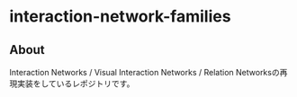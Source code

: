 # interaction-network-families

## About

Interaction Networks / Visual Interaction Networks / Relation Networksの再現実装をしているレポジトリです。

